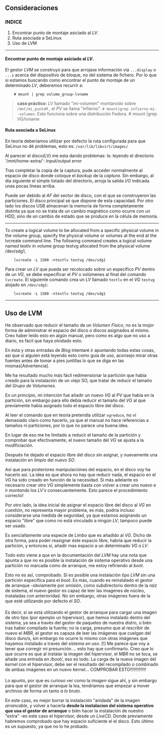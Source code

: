 ## Consideraciones

### INDICE
1. Encontrar punto de montaje asiciado al _LV_.  
2. Ruta asociada a SeLinux  
3. Uso de LVM  

---

#### Encontrar punto de montaje asiciado al _LV_.

El gestor _LVM_ se construyó para que arrojase información via `...display` o `...s`
acerca del dispositivo de bloque, no del sistema de fichero. Por lo que si estamos
buscando como encontrar el punto de montaje de un determinado _LV_, deberemos
recurrir a:

		# mount | grep volume_group-lvname

> __caso práctico__: _LV_ llamado "mi-volumen" montanodo sobre `/mnt/mi_puntoM`
, el _PV_ se llama "infierno".
`# mount|grep infierno-mi--volumen`.
Esto funciona sobre una distribución Fedora. 
		# mount |grep VG/lvname

#### Ruta asociada a SeLinux

En teoría deberíamos utilizar por defecto la ruta configurada para que SeLinux
no dé problemas, esto es: `/var/lib/libvirt/images/`


Al parecer el disco(LV) me esta dando problemas:
		ls: leyendo el directorio '/mnt/home-extra/': Input/output error

Tras completar la copia de la captura, pude acceder normalmente al espacio de
disco donde coloque el _backup_ de la _captura_. Sin embargo, al día siguiente
el simple listado del directorio, arroja la salida _I/O_ indicada unas pocas
líneas arriba.

Puede ser debido al _AF_ del sector de disco, con el que se construyeron las
particiones. El disco principal sé que dispone de esta capacidad.
Por otro lado los discos USB almacenan la memoria de forma completamente
distinta ya que no se trata de un cambio magnético como ocurre con un HDD, sino
de un cambio de estado que se produce en la célula de memoria.

---

To create a logical volume to be allocated from a specific physical volume in
the volume group, specify the physical volume or volumes at the end at the
lvcreate command line. The following command creates a logical volume named
testlv in volume group testvg allocated from the physical volume /dev/sdg1,

		lvcreate -L 1500 -ntestlv testvg /dev/sdg1

Para crear un _LV_ que pueda ser recolocado sobre un específico _PV_ dentro de
un _VG_, se debe especificar el _PV_ o volúmenes al final del comando `lvcreate`.
El siguiente comando crea un _LV_ llamado `testlv` en el _VG_ `testvg` alojado en
`/dev/sdg1`:

		lvcreate -L 1500 -ntestlv testvg /dev/sdg1

---

## Uso de LVM

He observado que reducir el tamaño de un _Volumen Físico_, no es la mojor forma
de administrar el espacio del disco o discos asiginados al mismo. Creo haber
leído esto en algún manual, pero como es algo que no uso a diario, es fácil que
haya olvidado esto.

En ésta y otras entradas de _Blog_ intentaré ir apuntando todas estas cosas, así
que si alguien está leyendo esto como guía de uso, aconsejo mirar otras fuentes
antes de tomar a pies juntillas lo que se diga en las mismas[Advertencia]. 

Me ha resultado mucho más fácil redimensionar la partición que había creado 
para la instalación de un viejo SO, que tratar de reducir el tamaño del 
_Grupo de Volumenes_.

En un principio, mi intención fue añadir un nuevo _VG_ al _PV_ que había en la
partición, sin embargo para ello debía reducir el tamaño del _VG_ al que 
previamente había asignado todo el espacio libre del disco.

Al leer el comando que en teoría pretendía utilizar `vgreduce`, no vi demasiado 
claro como hacerlo, ya que el manual no hace referencias a tamaños ni particiones,
por lo que no parece una buena idea.

En lugar de eso me he limitado a reducir el tamaño de la partición y comprobar
que efectivamente, el nuevo tamaño del _VG_ se ajusta a la modificiación.

Después he dejado el espacio libre del disco sin asignar, y nuevamente una 
instalación en _limpio_ del nuevo _SO_. 

Así que para posteriores manipulaciónes del espacio, en el disco voy ha hacerlo 
así. La idea es que ahora no hay que reducir nada, el espacio en el _VG_ ha sido
creado en función de la necesidad. Si más adelante es necesario crear otro _VG_
simplemente basta con volver a crear uno nuevo e ir _montando_ los _LV's_ 
consecuentemente. Esto parece el procedimiento correcto!

Por otro lado, la idea inicial de asignar el espacio libre del disco al _VG_
en cuestión, no representa mayor problema, es más, podría incluso considerarse
una medida de seguridad, ya que estamos asignando un espacio "libre" que
como no está vinculado a ningún _LV_, tampoco puede ser usado. 

Es senciallamente una especie de _Limbo_ que es añadido al _VG_. Dicho de otra
forma, para poder reasignar éste espacio libre, habría que reducir la partición,
y entonces sí, añadir mas espacio a un determinado _VG_ o _LV_.

Todo esto viene a que en la documentación del _LVM_ hay una nota que apunta
a que no es posible la instalación de sistema operativo desde una partición
no marcada como de arranque, me estoy refiriendo al _boot_.

Esto no es así, comprobado. Sí es posible una instalación tipo _LVM_ sin
una partición específica para el _boot_. Es más, cuando es reinstalado el
gestor de arranque -obviamente por omisión, como subdirectorio dentro
de la _raíz_ de sistema, el nuevo gestor es capaz de leer las imagenes
de núcleo, instaladas con anterioridad. No sin embargo, otras imágenes
fuera de la que esté utilizando por defecto el _SO_.

####
Es decir, si se está utilizando el gestor de arranque para cargar una
imagen de otro tipo (por ejemplo un hipervisor), que hemos instalado
dentro del sistema, ya sea a través del gestor de paquetes de nuestra
distro, o bién tras haber compilado la fuente; no la carga, presumo
que al rescribir de nuevo el _MBR_, el gestor es capaza de leer las
imágenes que cuelgan del disco duro/s, sin embargo no ocurre lo mismo
con otras imágenes que hayamos instalado a traves del _sistema en uso_.
[!]
Me parece que voy a tener que corregir mi presunción ... esto hay que
confirmarlo. Creo que lo que ocurre es que al instalar la imagen del 
hipervisor, el _MBR_ no se toca, se añade una entrada en _/boot/_, eso es
todo. La carga de la nueva imagen del _kernel_ con el hipervisor, debe ser
el resultado del recompilado o combinado de ambas imágenes en un nuevo
kernel... COMPROBAR ESTO!!!!!!!!!!!!!
####

Lo apunto, por que es curioso ver como la _imagen_ sigue ahí, y sin
embargo para que el gestor de arranque la lea, tendríamos que empezar
a mover archivos de forma un tanto _a lo bruto_.

En este caso, es mejor borrar la instalación "anidada" de la imagen
_arrancable_, y volver a hacerla __desde la instalacion del sistema
operativo que usa el gestor de arranque__ o bién hacer la instalación
de nuestro "extra" -en este caso el hipervisor, desde un _LiveCD_.
Donde previamente habremos comprobado que hay espacio suficiente el 
el disco. Esto último es un supuesto, ya que no lo he probado.


